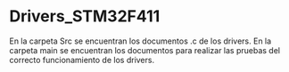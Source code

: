 # Drivers_STM32F411

En la carpeta Src se encuentran los documentos .c de los drivers.
En la carpeta main se encuentran los documentos para realizar las pruebas del correcto funcionamiento de los drivers.
